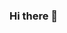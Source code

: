 ### Hi there 👋

<!--
**Mermerbel/Mermerbel** is a ✨ _special_ ✨ repository because its `README.md` (this file) appears on your GitHub profile.

My name is **Meryem BELASSEL** ♥ I am 24 years old and I'm a 3rd year Computer Science Student at Burgundy University of Dijon 😁.

- 🔭 I’m currently working on school projects.
- 📫 How to reach me: on my LinkedIn or my E-mail.
- 😄 Pronouns: she/her
- ⚡ Fun fact: I love video games! 

